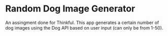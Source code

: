 # Random Dog Image Generator
An assingment done for Thinkful. This app generates a certain number of dog images using the Dog API based on user input (can only be from 1-50).
